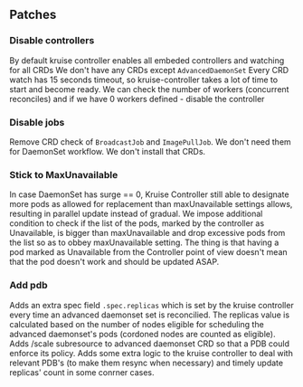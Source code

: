 ## Patches

### Disable controllers
By default kruise controller enables all embeded controllers and watching for all CRDs
We don't have any CRDs except `AdvancedDaemonSet`
Every CRD watch has 15 seconds timeout, so kruise-controller takes a lot of time to start and become ready.
We can check the number of workers (concurrent reconciles) and if we have 0 workers defined - disable the controller


### Disable jobs
Remove CRD check of `BroadcastJob` and `ImagePullJob`. We don't need them for DaemonSet workflow. We don't install that CRDs.

### Stick to MaxUnavailable
In case DaemonSet has surge == 0, Kruise Controller still able to designate more pods as allowed for replacement than
maxUnavailable settings allows, resulting in parallel update instead of gradual.
We impose additional condition to check if the list of the pods, marked by the controller as Unavailable, is bigger than maxUnavailable
and drop excessive pods from the list so as to obbey maxUnavailable setting.
The thing is that having a pod marked as Unavailable from the Controller point of view doesn't mean that the pod doesn't work and
should be updated ASAP.

### Add pdb
Adds an extra spec field `.spec.replicas` which is set by the kruise controller every time an advanced daemonset set is reconcilied. The replicas value is calculated based on
the number of nodes eligible for scheduling the advanced daemonset's pods (cordoned nodes are counted as eligible).
Adds /scale subresource to advanced daemonset CRD so that a PDB could enforce its policy.
Adds some extra logic to the kruise controller to deal with relevant PDB's (to make them resync when necessary) and timely update replicas' count in some conrner cases.
